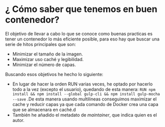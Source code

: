 # ¿ Cómo saber que tenemos en buen contenedor?
El objetivo de llevar a cabo lo que se conoce como buenas practicas es tener un contenedor lo más eficiente posible, para eso hay que buscar una serie de hitos principales que son:
- Minimizar el tamaño de la imagen.
- Maximizar uso caché y legibilidad.
- Minimizar el número de capas.

Buscando esos objetivos he hecho lo siguiente:
- En lugar de hacer la orden RUN varias veces, he optado por hacerlo todo a la vez (excepto el usuario), quedando de esta manera:
  `RUN npm install && npm install --global gulp-cli && npm install gulp-mocha --save`
  .De esta manera usando multilineas conseguimos maximizar el cache y reducir capas ya que cada comando de Docker crea una capa que se almacenara en caché.d
- También he añadido el metadato de *maintainer*, que indica quien es el autor.

                                                                                                                                        